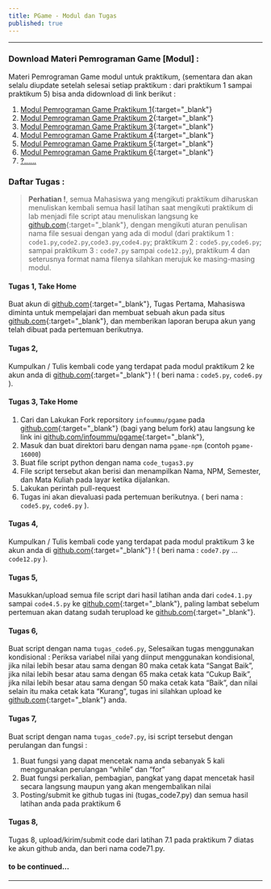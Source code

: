 ```yaml
---
title: PGame - Modul dan Tugas
published: true
---
```

*** 

### Download Materi Pemrograman Game [Modul] :

Materi Pemrograman Game modul untuk praktikum, (sementara dan akan selalu diupdate setelah selesai setiap praktikum : dari praktikum 1 sampai praktikum 5) bisa anda didownload di link berikut : 

1. [Modul Pemrograman Game Praktikum 1](assets/reff/Modul_Pgame_prak_1.pdf){:target="_blank"}
2. [Modul Pemrograman Game Praktikum 2](assets/reff/Modul_Pgame_prak_2.pdf){:target="_blank"}
3. [Modul Pemrograman Game Praktikum 3](assets/reff/Modul_Pgame_prak_3.pdf){:target="_blank"}
4. [Modul Pemrograman Game Praktikum 4](assets/reff/Modul_Pgame_prak_4.pdf){:target="_blank"}
5. [Modul Pemrograman Game Praktikum 5](assets/reff/Modul_Pgame_prak_5.pdf){:target="_blank"}
6. [Modul Pemrograman Game Praktikum 6](assets/reff/Modul_Pgame_prak_6.pdf){:target="_blank"}
7. <a href="#" onclick="alert('Baaaaa..!, Kocong to...:).');">?......</a>



### Daftar Tugas :
> **Perhatian !**, semua Mahasiswa yang mengikuti praktikum diharuskan menuliskan kembali semua hasil latihan saat mengikuti praktikum di lab menjadi file script atau menuliskan langsung ke  [github.com](https://github.com/){:target="_blank"}, dengan mengikuti aturan penulisan nama file sesuai dengan yang ada di modul (dari praktikum 1 : `code1.py`,`code2.py`,`code3.py`,`code4.py`; praktikum 2 : `code5.py`,`code6.py`; sampai praktikum 3 : `code7.py` sampai `code12.py`), praktikum 4 dan seterusnya format nama filenya silahkan merujuk ke masing-masing modul.


#### Tugas 1, Take Home 
Buat akun di  [github.com](https://github.com/){:target="_blank"}, Tugas Pertama, Mahasiswa diminta untuk mempelajari dan membuat sebuah akun pada situs  [github.com](https://github.com/){:target="_blank"}, dan memberikan laporan berupa akun yang telah dibuat pada pertemuan berikutnya. 


#### Tugas 2, 
Kumpulkan / Tulis kembali code yang terdapat pada modul praktikum 2 ke akun anda di  [github.com](https://github.com/){:target="_blank"} ! ( beri nama : `code5.py`, `code6.py` ).

#### Tugas 3, Take Home

1. Cari dan Lakukan Fork reporsitory `infoummu/pgame` pada  [github.com](https://github.com/){:target="_blank"} (bagi yang belum fork) atau langsung ke link ini [github.com/infoummu/pgame](https://github.com/infoummu/pgame){:target="_blank"},
2. Masuk dan buat direktori baru dengan nama `pgame-npm` (contoh `pgame-16000`)
3. Buat file script python dengan nama `code_tugas3.py`
4. File script tersebut akan berisi dan menampilkan Nama, NPM, Semester, dan Mata Kuliah pada layar ketika  dijalankan.
5. Lakukan perintah pull-request
6. Tugas ini akan dievaluasi pada pertemuan berikutnya.
( beri nama : `code5.py`, `code6.py` ).

#### Tugas 4, 
Kumpulkan / Tulis kembali code yang terdapat pada modul praktikum 3 ke akun anda di  [github.com](https://github.com/){:target="_blank"} ! ( beri nama : `code7.py` ... `code12.py` ).

#### Tugas 5, 
Masukkan/upload semua file script dari hasil latihan anda dari `code4.1.py` sampai `code4.5.py` ke  [github.com](https://github.com/){:target="_blank"}, paling lambat sebelum pertemuan akan datang sudah terupload ke  [github.com](https://github.com/){:target="_blank"}.

#### Tugas 6, 
Buat script dengan nama `tugas_code6.py`, Selesaikan tugas menggunakan kondisional : Periksa variabel nilai yang diinput menggunakan kondisional, jika nilai lebih besar atau sama dengan 80 maka cetak kata “Sangat Baik”, jika nilai lebih besar atau sama dengan 65 maka cetak kata “Cukup Baik”, jika nilai lebih besar atau sama dengan 50 maka cetak kata “Baik”, dan nilai selain itu maka cetak kata “Kurang”, tugas ini silahkan upload ke [github.com](https://github.com/){:target="_blank"} anda.

#### Tugas 7, 
Buat script dengan nama `tugas_code7.py`, isi script tersebut dengan perulangan dan fungsi : 
1. Buat fungsi yang dapat mencetak nama anda sebanyak 5 kali menggunakan perulangan “while” dan “for”
2. Buat fungsi perkalian, pembagian, pangkat yang dapat mencetak hasil secara langsung maupun yang akan mengembalikan nilai 
3. Posting/submit ke github tugas ini (tugas_code7.py) dan semua hasil latihan anda pada praktikum 6

#### Tugas 8,
Tugas 8, upload/kirim/submit code dari latihan 7.1 pada praktikum 7 diatas ke akun github anda, dan beri nama code71.py.


#### to be continued...

***

